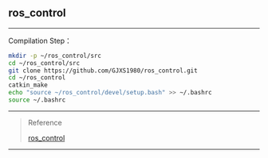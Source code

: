 ## ros_control
****************************************
Compilation Step：
```bash
mkdir -p ~/ros_control/src
cd ~/ros_control/src
git clone https://github.com/GJXS1980/ros_control.git
cd ~/ros_control
catkin_make
echo "source ~/ros_control/devel/setup.bash" >> ~/.bashrc 
source ~/.bashrc
```


****************************************
>Reference
>
>[ros_control](https://github.com/ros-controls/ros_control)

****************************************





